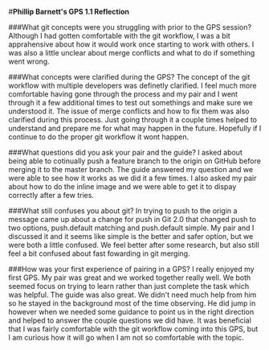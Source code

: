 #**Phillip Barnett's GPS 1.1 Reflection**

###What git concepts were you struggling with prior to the GPS session?
Although I had gotten comfortable with the git workflow, I was a bit apprahensive about how it would work once starting to work with others. I was also a little unclear about merge conflicts and what to do if something went wrong.

###What concepts were clarified during the GPS?
The concept of the git workflow with multiple developers was definetly clarified. I feel much more comfortable having gone through the process and my pair and I went through it a few additional times to test out somethings and make sure we understood it. The issue of merge conflicts and how to fix them was also clarified during this process. Just going through it a couple times helped to understand and prepare me for what may happen in the future. Hopefully if I continue to do the proper git workflow it wont happen.

###What questions did you ask your pair and the guide?
I asked about being able to cotinually push a feature branch to the origin on GitHub before merging it to the master branch. The guide answered my question and we were able to see how it works as we did it a few times. I also asked my pair about how to do the inline image and we were able to get it to dispay correctly after a few tries.

###What still confuses you about git?
In trying to push to the origin a message came up about a change for push in Git 2.0 that changed push to two options, push.default matching and push.default simple. My pair and I discussed it and it seems like simple is the better and safer option, but we were both a little confused. We feel better after some research, but also still feel a bit confused about fast fowarding in git merging.

###How was your first experience of pairing in a GPS? I really enjoyed my first GPS. My pair was great and we worked together really well. We both seemed focus on trying to learn rather than just complete the task which was helpful. The guide was also great. We didn't need much help from him so he stayed in the background most of the time observing. He did jump in however when we needed some guidance to point us in the right direction and helped to answer the couple questions we did have. It was beneficial that I was fairly comfortable with the git workflow coming into this GPS, but I am curious how it will go when I am not so comfortable with the topic.